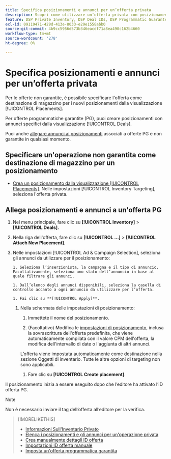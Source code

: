 ```yaml
---
title: Specifica posizionamenti e annunci per un’offerta privata
description: Scopri come utilizzare un’offerta privata con posizionamenti e annunci aggiuntivi.
feature: DSP Private Inventory, DSP Deal IDs, DSP Programmatic Guaranteed Deals
exl-id: 09119471-429d-413e-8033-e29e1558abb0
source-git-commit: 4b9cc5956d573b346eacdf71a8ea490c162b4660
workflow-type: tm+mt
source-wordcount: '278'
ht-degree: 0%

---
```


# Specifica posizionamenti e annunci per un’offerta privata

Per le offerte non garantite, è possibile specificare l&#39;offerta come destinazione di magazzino per i nuovi posizionamenti dalla visualizzazione [!UICONTROL Placements].

Per offerte programmatiche garantite (PG), puoi creare posizionamenti con annunci specifici dalla visualizzazione [!UICONTROL Deals].

Puoi anche [allegare annunci ai posizionamenti](/help/dsp/campaign-management/ads/ad-attach-to-placement.md) associati a offerte PG e non garantite in qualsiasi momento.

## Specificare un&#39;operazione non garantita come destinazione di magazzino per un posizionamento

* [Crea un posizionamento dalla visualizzazione [!UICONTROL Placements]](/help/dsp/campaign-management/placements/placement-create.md). Nelle impostazioni [!UICONTROL Inventory Targeting], seleziona l&#39;offerta privata.

## Allega posizionamenti e annunci a un&#39;offerta PG

1. Nel menu principale, fare clic su **[!UICONTROL Inventory]** > **[!UICONTROL Deals].**

1. Nella riga dell&#39;offerta, fare clic su **[!UICONTROL ...]** > **[!UICONTROL Attach New Placement]**.

1. Nelle impostazioni [!UICONTROL Ad & Campaign Selection], seleziona gli annunci da utilizzare per il posizionamento:

       1. Seleziona l’inserzionista, la campagna e il tipo di annuncio. Facoltativamente, seleziona uno stato dell’annuncio in base al quale filtrare gli annunci.
       
       1. Dall’elenco degli annunci disponibili, seleziona la casella di controllo accanto a ogni annuncio da utilizzare per l’offerta.
       
       1. Fai clic su **[!UICONTROL Apply]**.
   
   1. Nella schermata delle impostazioni di posizionamento:

      1. Immettete il nome del posizionamento.

      1. (Facoltativo) Modifica le [impostazioni di posizionamento](/help/dsp/campaign-management/placements/placement-settings.md), inclusa la sovrascrittura dell&#39;offerta predefinita, che viene automaticamente compilata con il valore CPM dell&#39;offerta, la modifica dell&#39;intervallo di date o l&#39;aggiunta di altri annunci.

      L’offerta viene impostata automaticamente come destinazione nella sezione Oggetti di inventario. Tutte le altre opzioni di targeting non sono applicabili.

      1. Fare clic su **[!UICONTROL Create placement]**.

Il posizionamento inizia a essere eseguito dopo che l’editore ha attivato l’ID offerta PG.

>[!NOTE]
>
> Non è necessario inviare il tag dell’offerta all’editore per la verifica.

>[!MORELIKETHIS]
>
>* [Informazioni Sull&#39;Inventario Privato](private-inventory-about.md)
>* [Elenca i posizionamenti e gli annunci per un&#39;operazione privata](/help/dsp/inventory/private-deal-view-placements.md)
>* [Crea manualmente dettagli ID offerta](deal-id-create.md)
>* [Impostazioni ID offerta manuale](deal-id-settings.md)
>* [Imposta un&#39;offerta programmatica garantita](programmatic-guaranteed-set-up.md)
